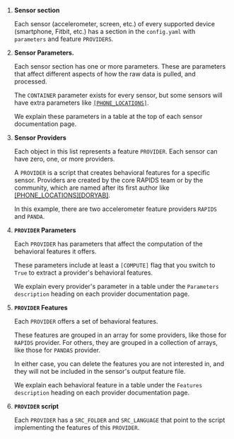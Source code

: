 1. **Sensor section**

    Each sensor (accelerometer, screen, etc.) of every supported device (smartphone, Fitbit, etc.) has a section in the `config.yaml` with `parameters` and feature `PROVIDERS`.

2. **Sensor Parameters.** 
    
    Each sensor section has one or more parameters. These are parameters that affect different aspects of how the raw data is pulled, and processed.
    
    The `CONTAINER` parameter exists for every sensor, but some sensors will have extra parameters like [`[PHONE_LOCATIONS]`](../phone-locations/).
    
    We explain these parameters in a table at the top of each sensor documentation page.

3. **Sensor Providers**

    Each object in this list represents a feature `PROVIDER`. Each sensor can have zero, one, or more providers.
    
    A `PROVIDER` is a script that creates behavioral features for a specific sensor. Providers are created by the core RAPIDS team or by the community, which are named after its first author like [[PHONE_LOCATIONS][DORYAB]](../../features/phone-locations/#doryab-provider).

    In this example, there are two accelerometer feature providers `RAPIDS` and `PANDA`.

4. **`PROVIDER` Parameters**
    
    Each `PROVIDER` has parameters that affect the computation of the behavioral features it offers.
    
    These parameters include at least a `[COMPUTE]` flag that you switch to `True` to extract a provider's behavioral features. 

    We explain every provider's parameter in a table under the `Parameters description` heading on each provider documentation page.

5. **`PROVIDER` Features**

    Each `PROVIDER` offers a set of behavioral features.
    
    These features are grouped in an array for some providers, like those for `RAPIDS` provider. For others, they are grouped in a collection of arrays, like those for `PANDAS` provider.
    
    In either case, you can delete the features you are not interested in, and they will not be included in the sensor's output feature file. 

    We explain each behavioral feature in a table under the `Features description` heading on each provider documentation page.

6. **`PROVIDER` script**

    Each `PROVIDER` has a `SRC_FOLDER` and `SRC_LANGUAGE` that point to the script implementing the features of this `PROVIDER`.
